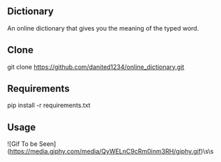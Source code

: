## Dictionary
An online dictionary that gives you the meaning of the typed word.
## Clone
git clone https://github.com/danited1234/online_dictionary.git
## Requirements
pip install -r requirements.txt

## Usage
![Gif To be Seen] (https://media.giphy.com/media/QyWELnC9cRm0inm3RH/giphy.gif)\s\s
